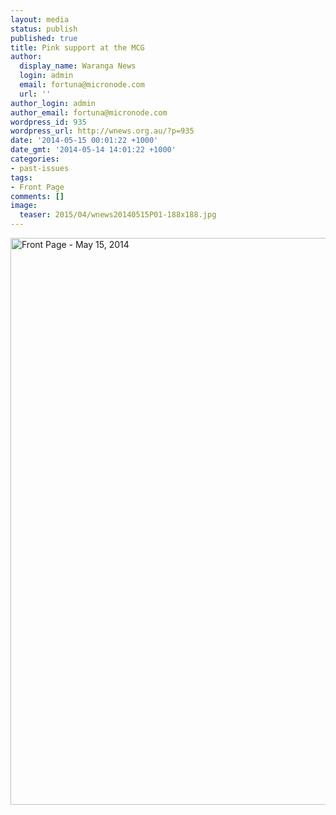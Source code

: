 ```yaml
---
layout: media
status: publish
published: true
title: Pink support at the MCG
author:
  display_name: Waranga News
  login: admin
  email: fortuna@micronode.com
  url: ''
author_login: admin
author_email: fortuna@micronode.com
wordpress_id: 935
wordpress_url: http://wnews.org.au/?p=935
date: '2014-05-15 00:01:22 +1000'
date_gmt: '2014-05-14 14:01:22 +1000'
categories:
- past-issues
tags:
- Front Page
comments: []
image:
  teaser: 2015/04/wnews20140515P01-188x188.jpg
---
```


<a href="{{ site.url }}/images/2014/05/wnews20140515P01.pdf"><img class="alignnone size-full wp-image-933" alt="Front Page - May 15, 2014" src="{{ site.url }}/images/2014/05/wnews20140515P01.jpg" width="624" height="907" /></a>

